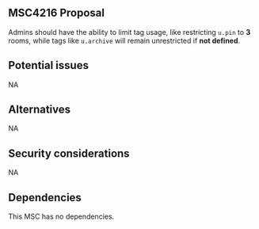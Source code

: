 ## MSC4216 Proposal

Admins should have the ability to limit tag usage, like restricting `u.pin` to **3** rooms, while tags like `u.archive` will remain unrestricted if **not defined**.

## Potential issues

NA

## Alternatives

NA

## Security considerations

NA

## Dependencies

This MSC has no dependencies.